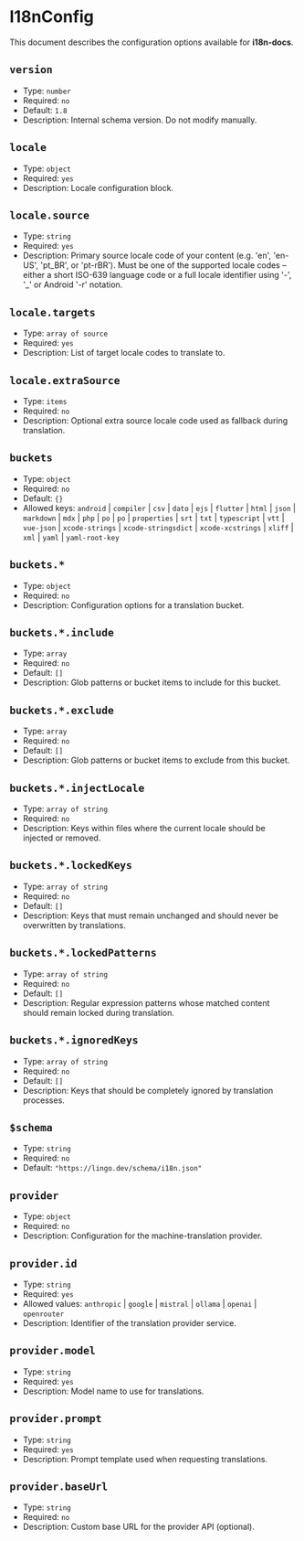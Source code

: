 # I18nConfig

This document describes the configuration options available for **i18n-docs**.

## `version`

* Type: `number`
* Required: `no`
* Default: `1.8`
* Description: Internal schema version. Do not modify manually.

## `locale`

* Type: `object`
* Required: `yes`
* Description: Locale configuration block.

## `locale.source`

* Type: `string`
* Required: `yes`
* Description: Primary source locale code of your content (e.g. 'en', 'en-US', 'pt\_BR', or 'pt-rBR'). Must be one of the supported locale codes – either a short ISO-639 language code or a full locale identifier using '-', '\_' or Android '-r' notation.

## `locale.targets`

* Type: `array of source`
* Required: `yes`
* Description: List of target locale codes to translate to.

## `locale.extraSource`

* Type: `items`
* Required: `no`
* Description: Optional extra source locale code used as fallback during translation.

## `buckets`

* Type: `object`
* Required: `no`
* Default: `{}`
* Allowed keys: `android` | `compiler` | `csv` | `dato` | `ejs` | `flutter` | `html` | `json` | `markdown` | `mdx` | `php` | `po` | `po` | `properties` | `srt` | `txt` | `typescript` | `vtt` | `vue-json` | `xcode-strings` | `xcode-stringsdict` | `xcode-xcstrings` | `xliff` | `xml` | `yaml` | `yaml-root-key`

## `buckets.*`

* Type: `object`
* Required: `no`
* Description: Configuration options for a translation bucket.

## `buckets.*.include`

* Type: `array`
* Required: `no`
* Default: `[]`
* Description: Glob patterns or bucket items to include for this bucket.

## `buckets.*.exclude`

* Type: `array`
* Required: `no`
* Default: `[]`
* Description: Glob patterns or bucket items to exclude from this bucket.

## `buckets.*.injectLocale`

* Type: `array of string`
* Required: `no`
* Description: Keys within files where the current locale should be injected or removed.

## `buckets.*.lockedKeys`

* Type: `array of string`
* Required: `no`
* Default: `[]`
* Description: Keys that must remain unchanged and should never be overwritten by translations.

## `buckets.*.lockedPatterns`

* Type: `array of string`
* Required: `no`
* Default: `[]`
* Description: Regular expression patterns whose matched content should remain locked during translation.

## `buckets.*.ignoredKeys`

* Type: `array of string`
* Required: `no`
* Default: `[]`
* Description: Keys that should be completely ignored by translation processes.

## `$schema`

* Type: `string`
* Required: `no`
* Default: `"https://lingo.dev/schema/i18n.json"`

## `provider`

* Type: `object`
* Required: `no`
* Description: Configuration for the machine-translation provider.

## `provider.id`

* Type: `string`
* Required: `yes`
* Allowed values: `anthropic` | `google` | `mistral` | `ollama` | `openai` | `openrouter`
* Description: Identifier of the translation provider service.

## `provider.model`

* Type: `string`
* Required: `yes`
* Description: Model name to use for translations.

## `provider.prompt`

* Type: `string`
* Required: `yes`
* Description: Prompt template used when requesting translations.

## `provider.baseUrl`

* Type: `string`
* Required: `no`
* Description: Custom base URL for the provider API (optional).
